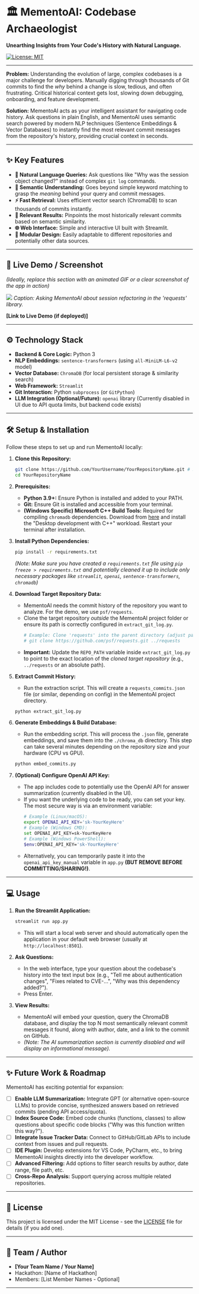 # 🏛️ MementoAI: Codebase Archaeologist

**Unearthing Insights from Your Code's History with Natural Language.**

[![License: MIT](https://img.shields.io/badge/License-MIT-yellow.svg)](https://opensource.org/licenses/MIT) <!-- Optional: Add license badge -->
<!-- Add other badges if relevant (e.g., build status, code coverage) -->

---

**Problem:** Understanding the evolution of large, complex codebases is a major challenge for developers. Manually digging through thousands of Git commits to find the *why* behind a change is slow, tedious, and often frustrating. Critical historical context gets lost, slowing down debugging, onboarding, and feature development.

**Solution:** MementoAI acts as your intelligent assistant for navigating code history. Ask questions in plain English, and MementoAI uses semantic search powered by modern NLP techniques (Sentence Embeddings & Vector Databases) to instantly find the most relevant commit messages from the repository's history, providing crucial context in seconds.

---

## ✨ Key Features

*   **💬 Natural Language Queries:** Ask questions like "Why was the session object changed?" instead of complex `git log` commands.
*   **🧠 Semantic Understanding:** Goes beyond simple keyword matching to grasp the *meaning* behind your query and commit messages.
*   **⚡ Fast Retrieval:** Uses efficient vector search (ChromaDB) to scan thousands of commits instantly.
*   **🎯 Relevant Results:** Pinpoints the most historically relevant commits based on semantic similarity.
*   **🌐 Web Interface:** Simple and interactive UI built with Streamlit.
*   **🔧 Modular Design:** Easily adaptable to different repositories and potentially other data sources.

---

## 🚀 Live Demo / Screenshot

*(Ideally, replace this section with an animated GIF or a clear screenshot of the app in action)*

[![](./path/to/your/demo.gif)](./path/to/your/demo.gif) <!-- Example embedding a GIF -->
*Caption: Asking MementoAI about session refactoring in the 'requests' library.*

**[Link to Live Demo (if deployed)]** <!-- Optional: Add link if you deploy it -->

---

## ⚙️ Technology Stack

*   **Backend & Core Logic:** Python 3
*   **NLP Embeddings:** `sentence-transformers` (using `all-MiniLM-L6-v2` model)
*   **Vector Database:** `ChromaDB` (for local persistent storage & similarity search)
*   **Web Framework:** `Streamlit`
*   **Git Interaction:** Python `subprocess` (or `GitPython`)
*   **LLM Integration (Optional/Future):** `openai` library (Currently disabled in UI due to API quota limits, but backend code exists)

---

## 🛠️ Setup & Installation

Follow these steps to set up and run MementoAI locally:

1.  **Clone this Repository:**
    ```bash
    git clone https://github.com/YourUsername/YourRepositoryName.git # Replace with your repo URL
    cd YourRepositoryName
    ```

2.  **Prerequisites:**
    *   **Python 3.9+:** Ensure Python is installed and added to your PATH.
    *   **Git:** Ensure Git is installed and accessible from your terminal.
    *   **(Windows Specific) Microsoft C++ Build Tools:** Required for compiling `chromadb` dependencies. Download from [here](https://visualstudio.microsoft.com/visual-cpp-build-tools/) and install the "Desktop development with C++" workload. Restart your terminal after installation.

3.  **Install Python Dependencies:**
    ```bash
    pip install -r requirements.txt
    ```
    *(Note: Make sure you have created a `requirements.txt` file using `pip freeze > requirements.txt` and potentially cleaned it up to include only necessary packages like `streamlit`, `openai`, `sentence-transformers`, `chromadb`)*

4.  **Download Target Repository Data:**
    *   MementoAI needs the commit history of the repository you want to analyze. For the demo, we use `psf/requests`.
    *   Clone the target repository *outside* the MementoAI project folder or ensure its path is correctly configured in `extract_git_log.py`.
        ```bash
        # Example: Clone 'requests' into the parent directory (adjust path as needed)
        # git clone https://github.com/psf/requests.git ../requests
        ```
    *   **Important:** Update the `REPO_PATH` variable inside `extract_git_log.py` to point to the exact location of the *cloned target repository* (e.g., `../requests` or an absolute path).

5.  **Extract Commit History:**
    *   Run the extraction script. This will create a `requests_commits.json` file (or similar, depending on config) in the MementoAI project directory.
    ```bash
    python extract_git_log.py
    ```

6.  **Generate Embeddings & Build Database:**
    *   Run the embedding script. This will process the `.json` file, generate embeddings, and save them into the `./chroma_db` directory. This step can take several minutes depending on the repository size and your hardware (CPU vs GPU).
    ```bash
    python embed_commits.py
    ```

7.  **(Optional) Configure OpenAI API Key:**
    *   The app includes code to potentially use the OpenAI API for answer summarization (currently disabled in the UI).
    *   If you want the underlying code to be ready, you can set your key. The most secure way is via an environment variable:
        ```bash
        # Example (Linux/macOS):
        export OPENAI_API_KEY='sk-YourKeyHere'
        # Example (Windows CMD):
        set OPENAI_API_KEY=sk-YourKeyHere
        # Example (Windows PowerShell):
        $env:OPENAI_API_KEY='sk-YourKeyHere'
        ```
    *   Alternatively, you can temporarily paste it into the `openai_api_key_manual` variable in `app.py` **(BUT REMOVE BEFORE COMMITTING/SHARING!)**.

---

## 💻 Usage

1.  **Run the Streamlit Application:**
    ```bash
    streamlit run app.py
    ```
    *   This will start a local web server and should automatically open the application in your default web browser (usually at `http://localhost:8501`).

2.  **Ask Questions:**
    *   In the web interface, type your question about the codebase's history into the text input box (e.g., "Tell me about authentication changes", "Fixes related to CVE-...", "Why was this dependency added?").
    *   Press Enter.

3.  **View Results:**
    *   MementoAI will embed your question, query the ChromaDB database, and display the top N most semantically relevant commit messages it found, along with author, date, and a link to the commit on GitHub.
    *   *(Note: The AI summarization section is currently disabled and will display an informational message).*

---

## ✨ Future Work & Roadmap

MementoAI has exciting potential for expansion:

*   [ ] **Enable LLM Summarization:** Integrate GPT (or alternative open-source LLMs) to provide concise, synthesized answers based on retrieved commits (pending API access/quota).
*   [ ] **Index Source Code:** Embed code chunks (functions, classes) to allow questions about specific code blocks ("Why was this function written this way?").
*   [ ] **Integrate Issue Tracker Data:** Connect to GitHub/GitLab APIs to include context from issues and pull requests.
*   [ ] **IDE Plugin:** Develop extensions for VS Code, PyCharm, etc., to bring MementoAI insights directly into the developer workflow.
*   [ ] **Advanced Filtering:** Add options to filter search results by author, date range, file path, etc.
*   [ ] **Cross-Repo Analysis:** Support querying across multiple related repositories.

---

## 📄 License

This project is licensed under the MIT License - see the [LICENSE](LICENSE) file for details (if you add one).

---

## 👥 Team / Author

*   **[Your Team Name / Your Name]**
*   Hackathon: [Name of Hackathon]
*   Members: [List Member Names - Optional]

---
